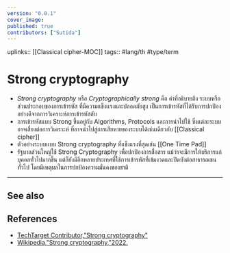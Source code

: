 ```yaml
---
version: "0.0.1"
cover_image:
published: true
contributors: ["Sutida"]
---
```

uplinks:: [[Classical cipher-MOC]]
tags:: #lang/th #type/term 

# Strong cryptography
- *Strong cryptography* หรือ *Cryptographically strong* คือ คำที่อธิบายถึง ระบบหรือส่วนประกอบของการเข้ารหัส ที่มีความเเข็งเเรงและปลอดภัยสูง เป็นการเข้ารหัสที่ได้รับการปกป้องอย่างดีจากการวิเคราะห์การเข้ารหัสลับ 
- การเข้ารหัสแบบ Strong ขึ้นอยู่กับ Algorithms, Protocols และการนำไปใช้ ซึ่งแต่ละระบบอาจเสี่ยงต่อการวิเคราะห์ ที่อาจนำไปสู่การเสียหายของระบบได้เช่นเดียวกับ [[Classical cipher]]
- ตัวอย่างระบบเเบบ Strong cryptography ที่แข็งแรงที่สุดเช่น [[One Time Pad]]
- รัฐบาลส่วนใหญ่ใช้ Strong Cryptography เพื่อปกป้องการสื่อสาร แม้ว่าจะมีการให้บริการแก่บุคคลทั่วไปมากขึ้น แต่ก็ยังมีอีกหลายประเทศที่ใช้การเข้ารหัสที่เข้มงวดและปิดบังต่อสาธารณชนทั่วไป โดยมีเหตุผลในการปกป้องความมั่นคงของชาติ
---
## See also
## References
-   [TechTarget Contributor,"Strong cryptography"](https://www.techtarget.com/searchsecurity/definition/strong-cryptography)
-   [Wikipedia,"Strong cryptography,"2022.](https://en.wikipedia.org/wiki/Strong_cryptography)
